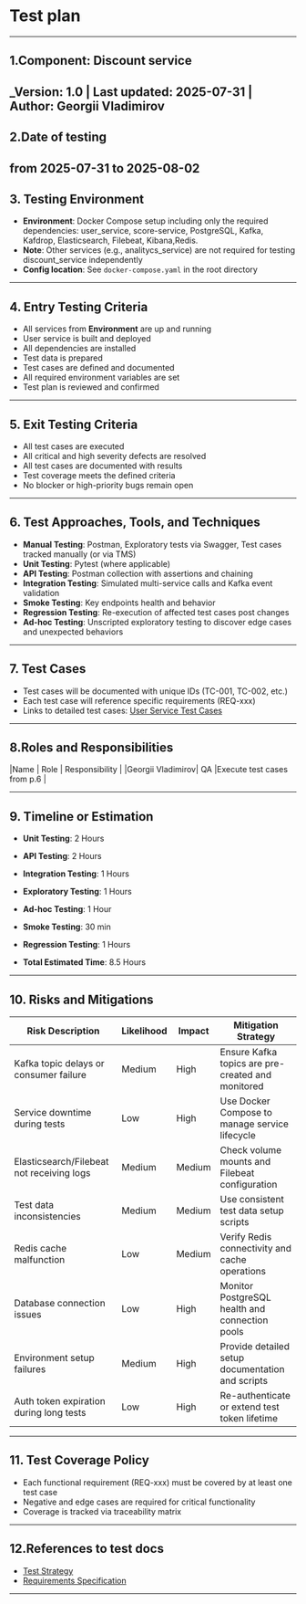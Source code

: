 # Test plan 
---


## 1.Component: Discount service
_Version: 1.0 | Last updated: 2025-07-31 | Author: Georgii Vladimirov
---

## 2.Date of testing
from 2025-07-31 to 2025-08-02
---
## 3. Testing Environment
- **Environment**: Docker Compose setup including only the required dependencies: user_service, score-service, PostgreSQL, Kafka, Kafdrop, Elasticsearch, Filebeat, Kibana,Redis.
- **Note**: Other services (e.g., analitycs_service) are not required for testing discount_service independently
- **Config location**: See `docker-compose.yaml` in the root directory

---
## 4. Entry Testing Criteria
- All services from **Environment** are up and running
- User service is built and deployed
- All dependencies are installed
- Test data is prepared 
- Test cases are defined and documented
- All required environment variables are set
- Test plan is reviewed and confirmed
---

## 5. Exit Testing Criteria
- All test cases are executed
- All critical and high severity defects are resolved
- All test cases are documented with results
- Test coverage meets the defined criteria 
- No blocker or high-priority bugs remain open
---
## 6. Test Approaches, Tools, and Techniques
- **Manual Testing**: Postman, Exploratory tests via Swagger, Test cases tracked manually (or via TMS)
- **Unit Testing**: Pytest (where applicable)
- **API Testing**: Postman collection with assertions and chaining
- **Integration Testing**: Simulated multi-service calls and Kafka event validation
- **Smoke Testing**: Key endpoints health and behavior
- **Regression Testing**: Re-execution of affected test cases post changes
- **Ad-hoc Testing**: Unscripted exploratory testing to discover edge cases and unexpected behaviors
---

## 7. Test Cases
- Test cases will be documented with unique IDs (TC-001, TC-002, etc.)
- Each test case will reference specific requirements (REQ-xxx)
- Links to detailed test cases: [User Service Test Cases](./test_cases_discount_service.md)


---

## 8.Roles and Responsibilities
|Name              | Role         | Responsibility                               |
|Georgii Vladimirov| QA           |Execute test cases from p.6                   |

---
## 9. Timeline or Estimation
- **Unit Testing**: 2 Hours
- **API Testing**: 2 Hours
- **Integration Testing**: 1 Hours
- **Exploratory Testing**: 1 Hours
- **Ad-hoc Testing**: 1 Hour
- **Smoke Testing**: 30 min
- **Regression Testing**: 1 Hours

- **Total Estimated Time**: 8.5 Hours

---
## 10. Risks and Mitigations
| Risk Description                                   | Likelihood | Impact | Mitigation Strategy                              |
|---------------------------------------------------|------------|--------|--------------------------------------------------|
| Kafka topic delays or consumer failure             | Medium     | High   | Ensure Kafka topics are pre-created and monitored |
| Service downtime during tests                      | Low        | High   | Use Docker Compose to manage service lifecycle    |
| Elasticsearch/Filebeat not receiving logs         | Medium     | Medium | Check volume mounts and Filebeat configuration    |
| Test data inconsistencies                          | Medium     | Medium | Use consistent test data setup scripts            |
| Redis cache malfunction                           | Low        | Medium | Verify Redis connectivity and cache operations    |
| Database connection issues                        | Low        | High   | Monitor PostgreSQL health and connection pools    |
| Environment setup failures                        | Medium     | High   | Provide detailed setup documentation and scripts  |
| Auth token expiration during long tests            | Low        |High    |Re-authenticate or extend test token lifetime     |
---
## 11. Test Coverage Policy

- Each functional requirement (REQ-xxx) must be covered by at least one test case
- Negative and edge cases are required for critical functionality
- Coverage is tracked via traceability matrix
---
## 12.References to test docs
- [Test Strategy](../docs/test_strategy.md)
- [Requirements Specification](../docs/requirements.md)
---